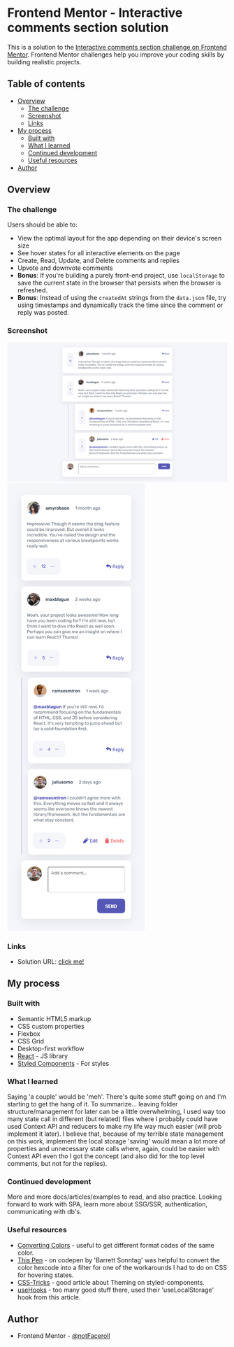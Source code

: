 # Frontend Mentor - Interactive comments section solution

This is a solution to the [Interactive comments section challenge on Frontend Mentor](https://www.frontendmentor.io/challenges/interactive-comments-section-iG1RugEG9). Frontend Mentor challenges help you improve your coding skills by building realistic projects. 

## Table of contents

- [Overview](#overview)
  - [The challenge](#the-challenge)
  - [Screenshot](#screenshot)
  - [Links](#links)
- [My process](#my-process)
  - [Built with](#built-with)
  - [What I learned](#what-i-learned)
  - [Continued development](#continued-development)
  - [Useful resources](#useful-resources)
- [Author](#author)


## Overview

### The challenge

Users should be able to:

- View the optimal layout for the app depending on their device's screen size
- See hover states for all interactive elements on the page
- Create, Read, Update, and Delete comments and replies
- Upvote and downvote comments
- **Bonus**: If you're building a purely front-end project, use `localStorage` to save the current state in the browser that persists when the browser is refreshed.
- **Bonus**: Instead of using the `createdAt` strings from the `data.json` file, try using timestamps and dynamically track the time since the comment or reply was posted.

### Screenshot

![](./src/design/screenshot-desktop.png)
![](./src/design/screenshot-mobile.png)


### Links

- Solution URL: [click me!](https://serene-wilson-78efd2.netlify.app/)

## My process

### Built with

- Semantic HTML5 markup
- CSS custom properties
- Flexbox
- CSS Grid
- Desktop-first workflow
- [React](https://reactjs.org/) - JS library
- [Styled Components](https://styled-components.com/) - For styles


### What I learned

Saying 'a couple' would be 'meh'. There's quite some stuff going on and I'm starting to get the hang of it. To summarize... leaving folder structure/management for later can be a little overwhelming, I used way too many state call in different (but related) files where I probably could have used Context API and reducers to make my life way much easier (will prob implement it later). I believe that, because of my terrible state management on this work, implement the local storage 'saving' would mean a lot more of properties and unnecessary state calls where, again, could be easier with Context API even tho I got the concept (and also did for the top level comments, but not for the replies).


### Continued development

More and more docs/articles/examples to read, and also practice. Looking forward to work with SPA, learn more about SSG/SSR, authentication, communicating with db's.


### Useful resources

- [Converting Colors](https://convertingcolors.com/) - useful to get different format codes of the same color.
- [This Pen](https://codepen.io/sosuke/pen/Pjoqqp) - on codepen by 'Barrett Sonntag' was helpful to convert the color hexcode into a filter for one of the workarounds I had to do on CSS for hovering states.
- [CSS-Tricks](https://css-tricks.com/theming-and-theme-switching-with-react-and-styled-components/) - good article about Theming on styled-components.
- [useHooks](https://usehooks.com/useLocalStorage/) - too many good stuff there, used their 'useLocalStorage' hook from this article.


## Author

- Frontend Mentor - [@notFaceroll](https://www.frontendmentor.io/profile/notFaceroll)

